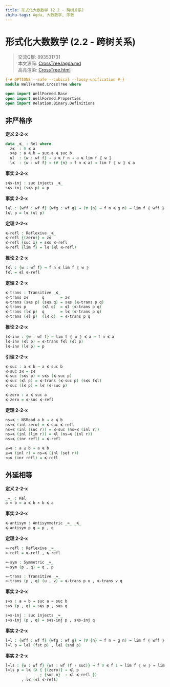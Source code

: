 ```yaml
---
title: 形式化大数数学 (2.2 - 跨树关系)
zhihu-tags: Agda, 大数数学, 序数
---
```


# 形式化大数数学 (2.2 - 跨树关系)

> 交流Q群: 893531731  
> 本文源码: [CrossTree.lagda.md](https://github.com/choukh/agda-googology/blob/main/src/WellFormed/CrossTree.lagda.md)  
> 高亮渲染: [CrossTree.html](https://choukh.github.io/agda-googology/WellFormed.CrossTree.html)  

```agda
{-# OPTIONS --safe --cubical --lossy-unification #-}
module WellFormed.CrossTree where

open import WellFormed.Base
open import WellFormed.Properties
open import Relation.Binary.Definitions
```

## 非严格序

**定义 2-2-x**

```agda
data _≼_ : Rel where
  z≼  : 0 ≼ a
  s≼s : a ≼ b → suc a ≼ suc b
  ≼l  : {w : wf f} → a ≼ f n → a ≼ lim f ⦃ w ⦄
  l≼  : {w : wf f} → (∀ {n} → f n ≼ a) → lim f ⦃ w ⦄ ≼ a
```

**事实 2-2-x**

```agda
s≼s-inj : suc injects _≼_
s≼s-inj (s≼s p) = p
```

**事实 2-2-x**

```agda
l≼l : {wff : wf f} {wfg : wf g} → (∀ {n} → f n ≼ g n) → lim f ⦃ wff ⦄ ≼ lim g ⦃ wfg ⦄
l≼l p = l≼ (≼l p)
```

**定理 2-2-x**

```agda
≼-refl : Reflexive _≼_
≼-refl {(zero)} = z≼
≼-refl {suc x} = s≼s ≼-refl
≼-refl {lim f} = l≼ (≼l ≼-refl)
```

**推论 2-2-x**

```agda
f≼l : {w : wf f} → f n ≼ lim f ⦃ w ⦄
f≼l = ≼l ≼-refl
```

**定理 2-2-x**

```agda
≼-trans : Transitive _≼_
≼-trans z≼      q       = z≼
≼-trans (s≼s p) (s≼s q) = s≼s (≼-trans p q)
≼-trans p       (≼l q)  = ≼l (≼-trans p q)
≼-trans (l≼ p)  q       = l≼ (≼-trans p q)
≼-trans (≼l p)  (l≼ q)  = ≼-trans p q
```

**推论 2-2-x**

```agda
l≼-inv : {w : wf f} → lim f ⦃ w ⦄ ≼ a → f n ≼ a
l≼-inv (≼l p) = ≼-trans f≼l (≼l p)
l≼-inv (l≼ p) = p
```

**引理 2-2-x**

```agda
≼-suc : a ≼ b → a ≼ suc b
≼-suc z≼ = z≼
≼-suc (s≼s p) = s≼s (≼-suc p)
≼-suc (≼l p) = ≼-trans (≼-suc p) (s≼s f≼l)
≼-suc (l≼ p) = l≼ (≼-suc p)

≼-zero : a ≼ suc a
≼-zero = ≼-suc ≼-refl
```

**定理 2-2-x**

```agda
ns→≼ : NSRoad a b → a ≼ b
ns→≼ (inl zero) = ≼-suc ≼-refl
ns→≼ (inl (suc r)) = ≼-suc (ns→≼ (inl r))
ns→≼ (inl (lim r)) = ≼l (ns→≼ (inl r))
ns→≼ (inr refl) = ≼-refl

≤→≼ : a ≤ b → a ≼ b
≤→≼ (inl r) = ns→≼ (inl (set r))
≤→≼ (inr refl) = ≼-refl
```

## 外延相等

**定义 2-2-x**

```agda
_≈_ : Rel
a ≈ b = a ≼ b × b ≼ a
```

**事实 2-2-x**

```agda
≼-antisym : Antisymmetric _≈_ _≼_
≼-antisym p q = p , q
```

**定理 2-2-x**

```agda
≈-refl : Reflexive _≈_
≈-refl = ≼-refl , ≼-refl

≈-sym : Symmetric _≈_
≈-sym (p , q) = q , p

≈-trans : Transitive _≈_
≈-trans (p , q) (u , v) = ≼-trans p u , ≼-trans v q
```

**事实 2-2-x**

```agda
s≈s : a ≈ b → suc a ≈ suc b
s≈s (p , q) = s≼s p , s≼s q

s≈s-inj : suc injects _≈_
s≈s-inj (p , q) = s≼s-inj p , s≼s-inj q
```

**事实 2-2-x**

```agda
l≈l : {wff : wf f} {wfg : wf g} → (∀ {n} → f n ≈ g n) → lim f ⦃ wff ⦄ ≈ lim g ⦃ wfg ⦄
l≈l p = l≼l (fst p) , l≼l (snd p)
```

**事实 2-2-x**

```agda
l≈ls : {w : wf f} {ws : wf (f ∘ suc)} → f 0 ≼ f 1 → lim f ⦃ w ⦄ ≈ lim (f ∘ ℕ.suc) ⦃ ws ⦄
l≈ls p = l≼ (λ { {(zero)} → ≼l p
               ; {suc n}  → ≼l ≼-refl })
       , l≼ (≼l ≼-refl)
```
